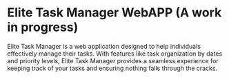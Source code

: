 # Elite Task Manager WebAPP (A work in progress)

Elite Task Manager is a web application designed to help individuals effectively manage their tasks. With features like task organization by dates and priority levels, Elite Task Manager provides a seamless experience for keeping track of your tasks and ensuring nothing falls through the cracks.
